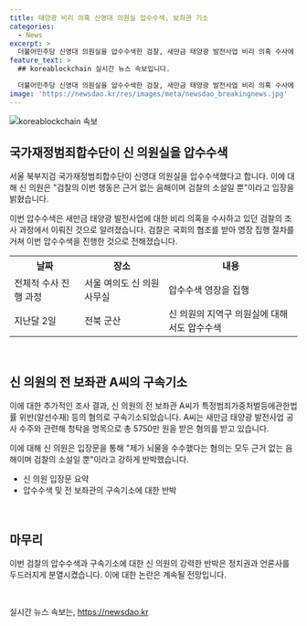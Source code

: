 ```yaml
---
title: 태양광 비리 의혹 신영대 의원실 압수수색, 보좌관 기소
categories:
  - News
excerpt: >
  더불어민주당 신영대 의원실을 압수수색한 검찰, 새만금 태양광 발전사업 비리 의혹 수사에 관련해 전 보좌관이 구속 기소됐다. 의원은 뇌물 수수 의혹은 근거 없는 음해라고 주장했다. 지역구 의원실과 신 의원의 사무실 압수수색에 이어 수사가 진행되고 있다. (150자)
feature_text: >
  ## koreablockchain 실시간 뉴스 속보입니다.

  더불어민주당 신영대 의원실을 압수수색한 검찰, 새만금 태양광 발전사업 비리 의혹 수사에 관련해 전 보좌관이 구속 기소됐다. 의원은 뇌물 수수 의혹은 근거 없는 음해라고 주장했다. 지역구 의원실과 신 의원의 사무실 압수수색에 이어 수사가 진행되고 있다. (150자)
image: 'https://newsdao.kr/res/images/meta/newsdao_breakingnews.jpg'
---
```


<p><img src="https://newsdao.kr/res/images/meta/newsdao_breakingnews.jpg" alt="koreablockchain 속보" /></p>

<h2 data-ke-size="size26">국가재정범죄합수단이 신 의원실을 압수수색</h2>

<p data-ke-size="size16">서울 북부지검 국가재정범죄합수단이 신영대 의원실을 압수수색했다고 합니다. 이에 대해 신 의원은 "검찰의 이번 행동은 근거 없는 음해이며 검찰의 소설일 뿐"이라고 입장을 밝혔습니다.</p>

<p data-ke-size="size16">이번 압수수색은 새만금 태양광 발전사업에 대한 비리 의혹을 수사하고 있던 검찰의 조사 과정에서 이뤄진 것으로 알려졌습니다. 검찰은 국회의 협조를 받아 영장 집행 절차를 거쳐 이번 압수수색을 진행한 것으로 전해졌습니다.</p>

<table>
    <tr>
        <th>날짜</th>
        <th>장소</th>
        <th>내용</th>
    </tr>
    <tr>
        <td>전체적 수사 진행 과정</td>
        <td>서울 여의도 신 의원 사무실</td>
        <td>압수수색 영장을 집행</td>
    </tr>
    <tr>
        <td>지난달 2일</td>
        <td>전북 군산</td>
        <td>신 의원의 지역구 의원실에 대해서도 압수수색</td>
    </tr>
</table>

<p data-ke-size="size16">&nbsp;</p>

<h2 data-ke-size="size26">신 의원의 전 보좌관 A씨의 구속기소</h2>

<p data-ke-size="size16">이에 대한 추가적인 조사 결과, 신 의원의 전 보좌관 A씨가 특정범죄가중처벌등에관한법률 위반(알선수재) 등의 혐의로 구속기소되었습니다. A씨는 새만금 태양광 발전사업 공사 수주와 관련해 청탁을 명목으로 총 5750만 원을 받은 혐의를 받고 있습니다.</p>

<p data-ke-size="size16">이에 대해 신 의원은 입장문을 통해 "제가 뇌물을 수수했다는 혐의는 모두 근거 없는 음해이며 검찰의 소설일 뿐"이라고 강하게 반박했습니다.</p>

<ul>
    <li>신 의원 입장문 요약</li>
    <li>압수수색 및 전 보좌관의 구속기소에 대한 반박</li>
</ul>

<p data-ke-size="size16">&nbsp;</p>

<h2 data-ke-size="size26">마무리</h2>

<p data-ke-size="size16">이번 검찰의 압수수색과 구속기소에 대한 신 의원의 강력한 반박은 정치권과 언론사를 두드러지게 분열시켰습니다. 이에 대한 논란은 계속될 전망입니다.</p>

<p data-ke-size="size16">&nbsp;</p>
실시간 뉴스 속보는, <a href="https://newsdao.kr" rel="dofollow">https://newsdao.kr</a>


